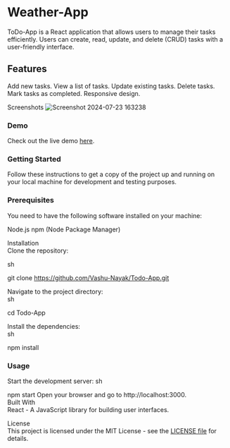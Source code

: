 # Weather-App <br/>

ToDo-App is a React application that allows users to manage their tasks efficiently. Users can create, read, update, and delete (CRUD) tasks with a user-friendly interface.

## Features <br/>

Add new tasks.
View a list of tasks.
Update existing tasks.
Delete tasks.
Mark tasks as completed.
Responsive design.

Screenshots
![Screenshot 2024-07-23 163238](https://github.com/user-attachments/assets/bfefe8b8-9ebd-4062-baab-f7eea5f7b51a)


### Demo <br/>

Check out the live demo [here](https://reactweather0.netlify.app/).

### Getting Started <br/>

Follow these instructions to get a copy of the project up and running on your local machine for development and testing purposes. <br/>

### Prerequisites <br/>

You need to have the following software installed on your machine: <br/>

Node.js
npm (Node Package Manager) 

Installation <br/>
Clone the repository: <br/>

sh

git clone https://github.com/Vashu-Nayak/Todo-App.git <br/>

Navigate to the project directory: <br/>
sh

cd Todo-App

Install the dependencies: <br/>
sh

npm install


### Usage <br/>

Start the development server:
sh

npm start
Open your browser and go to http://localhost:3000. <br/>
Built With <br/>
React - A JavaScript library for building user interfaces. <br/>


License <br/>
This project is licensed under the MIT License - see the [LICENSE file]() for details.

